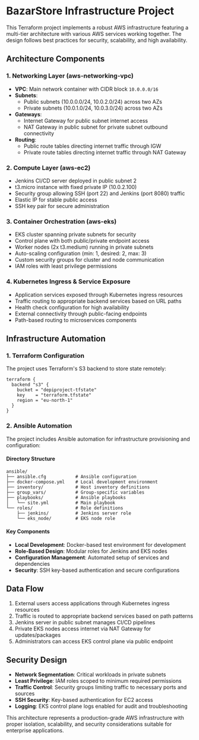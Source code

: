 # BazarStore Infrastructure Project

This Terraform project implements a robust AWS infrastructure featuring a multi-tier architecture with various AWS services working together. The design follows best practices for security, scalability, and high availability.

## Architecture Components

### 1. Networking Layer (aws-networking-vpc)
- **VPC**: Main network container with CIDR block `10.0.0.0/16`
- **Subnets**:
  - Public subnets (10.0.0.0/24, 10.0.2.0/24) across two AZs
  - Private subnets (10.0.1.0/24, 10.0.3.0/24) across two AZs
- **Gateways**:
  - Internet Gateway for public subnet internet access
  - NAT Gateway in public subnet for private subnet outbound connectivity
- **Routing**:
  - Public route tables directing internet traffic through IGW
  - Private route tables directing internet traffic through NAT Gateway

### 2. Compute Layer (aws-ec2)
- Jenkins CI/CD server deployed in public subnet 2
- t3.micro instance with fixed private IP (10.0.2.100)
- Security group allowing SSH (port 22) and Jenkins (port 8080) traffic
- Elastic IP for stable public access
- SSH key pair for secure administration

### 3. Container Orchestration (aws-eks)
- EKS cluster spanning private subnets for security
- Control plane with both public/private endpoint access
- Worker nodes (2x t3.medium) running in private subnets
- Auto-scaling configuration (min: 1, desired: 2, max: 3)
- Custom security groups for cluster and node communication
- IAM roles with least privilege permissions

### 4. Kubernetes Ingress & Service Exposure
- Application services exposed through Kubernetes ingress resources
- Traffic routing to appropriate backend services based on URL paths
- Health check configuration for high availability
- External connectivity through public-facing endpoints
- Path-based routing to microservices components

## Infrastructure Automation

### 1. Terraform Configuration
The project uses Terraform's S3 backend to store state remotely:
```
terraform {
  backend "s3" {
    bucket = "depiproject-tfstate"
    key    = "terraform.tfstate"
    region = "eu-north-1"
  }
}
```

### 2. Ansible Automation
The project includes Ansible automation for infrastructure provisioning and configuration:

#### Directory Structure
```
ansible/
├── ansible.cfg           # Ansible configuration
├── docker-compose.yml    # Local development environment
├── inventory/            # Host inventory definitions
├── group_vars/           # Group-specific variables
├── playbooks/            # Ansible playbooks
│   └── site.yml          # Main playbook
└── roles/                # Role definitions
    ├── jenkins/          # Jenkins server role
    └── eks_node/         # EKS node role
```

#### Key Components
- **Local Development**: Docker-based test environment for development
- **Role-Based Design**: Modular roles for Jenkins and EKS nodes
- **Configuration Management**: Automated setup of services and dependencies
- **Security**: SSH key-based authentication and secure configurations

## Data Flow

1. External users access applications through Kubernetes ingress resources
2. Traffic is routed to appropriate backend services based on path patterns
3. Jenkins server in public subnet manages CI/CD pipelines
4. Private EKS nodes access internet via NAT Gateway for updates/packages
5. Administrators can access EKS control plane via public endpoint

## Security Design

- **Network Segmentation**: Critical workloads in private subnets
- **Least Privilege**: IAM roles scoped to minimum required permissions
- **Traffic Control**: Security groups limiting traffic to necessary ports and sources
- **SSH Security**: Key-based authentication for EC2 access
- **Logging**: EKS control plane logs enabled for audit and troubleshooting

This architecture represents a production-grade AWS infrastructure with proper isolation, scalability, and security considerations suitable for enterprise applications.